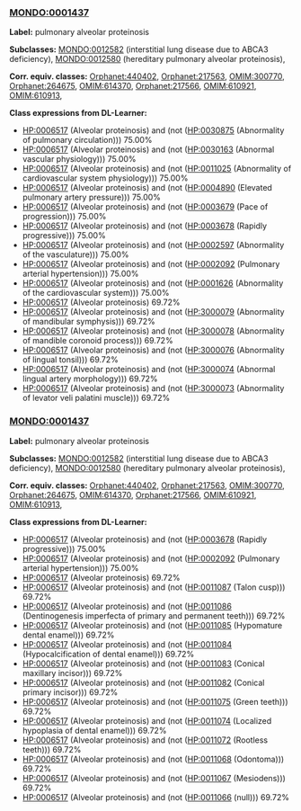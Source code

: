 
### [MONDO:0001437](http://purl.obolibrary.org/obo/MONDO_0001437)
**Label:** pulmonary alveolar proteinosis

**Subclasses:** [MONDO:0012582](http://purl.obolibrary.org/obo/MONDO_0012582) (interstitial lung disease due to ABCA3 deficiency), [MONDO:0012580](http://purl.obolibrary.org/obo/MONDO_0012580) (hereditary pulmonary alveolar proteinosis), 

**Corr. equiv. classes:** [Orphanet:440402](http://www.orpha.net/ORDO/Orphanet_440402), [Orphanet:217563](http://www.orpha.net/ORDO/Orphanet_217563), [OMIM:300770](http://purl.obolibrary.org/obo/OMIM_300770), [Orphanet:264675](http://www.orpha.net/ORDO/Orphanet_264675), [OMIM:614370](http://purl.obolibrary.org/obo/OMIM_614370), [Orphanet:217566](http://www.orpha.net/ORDO/Orphanet_217566), [OMIM:610921](http://purl.obolibrary.org/obo/OMIM_610921), [OMIM:610913](http://purl.obolibrary.org/obo/OMIM_610913), 

**Class expressions from DL-Learner:**

- [HP:0006517](http://purl.obolibrary.org/obo/HP_0006517) (Alveolar proteinosis) and (not ([HP:0030875](http://purl.obolibrary.org/obo/HP_0030875) (Abnormality of pulmonary circulation))) 75.00%
- [HP:0006517](http://purl.obolibrary.org/obo/HP_0006517) (Alveolar proteinosis) and (not ([HP:0030163](http://purl.obolibrary.org/obo/HP_0030163) (Abnormal vascular physiology))) 75.00%
- [HP:0006517](http://purl.obolibrary.org/obo/HP_0006517) (Alveolar proteinosis) and (not ([HP:0011025](http://purl.obolibrary.org/obo/HP_0011025) (Abnormality of cardiovascular system physiology))) 75.00%
- [HP:0006517](http://purl.obolibrary.org/obo/HP_0006517) (Alveolar proteinosis) and (not ([HP:0004890](http://purl.obolibrary.org/obo/HP_0004890) (Elevated pulmonary artery pressure))) 75.00%
- [HP:0006517](http://purl.obolibrary.org/obo/HP_0006517) (Alveolar proteinosis) and (not ([HP:0003679](http://purl.obolibrary.org/obo/HP_0003679) (Pace of progression))) 75.00%
- [HP:0006517](http://purl.obolibrary.org/obo/HP_0006517) (Alveolar proteinosis) and (not ([HP:0003678](http://purl.obolibrary.org/obo/HP_0003678) (Rapidly progressive))) 75.00%
- [HP:0006517](http://purl.obolibrary.org/obo/HP_0006517) (Alveolar proteinosis) and (not ([HP:0002597](http://purl.obolibrary.org/obo/HP_0002597) (Abnormality of the vasculature))) 75.00%
- [HP:0006517](http://purl.obolibrary.org/obo/HP_0006517) (Alveolar proteinosis) and (not ([HP:0002092](http://purl.obolibrary.org/obo/HP_0002092) (Pulmonary arterial hypertension))) 75.00%
- [HP:0006517](http://purl.obolibrary.org/obo/HP_0006517) (Alveolar proteinosis) and (not ([HP:0001626](http://purl.obolibrary.org/obo/HP_0001626) (Abnormality of the cardiovascular system))) 75.00%
- [HP:0006517](http://purl.obolibrary.org/obo/HP_0006517) (Alveolar proteinosis) 69.72%
- [HP:0006517](http://purl.obolibrary.org/obo/HP_0006517) (Alveolar proteinosis) and (not ([HP:3000079](http://purl.obolibrary.org/obo/HP_3000079) (Abnormality of mandibular symphysis))) 69.72%
- [HP:0006517](http://purl.obolibrary.org/obo/HP_0006517) (Alveolar proteinosis) and (not ([HP:3000078](http://purl.obolibrary.org/obo/HP_3000078) (Abnormality of mandible coronoid process))) 69.72%
- [HP:0006517](http://purl.obolibrary.org/obo/HP_0006517) (Alveolar proteinosis) and (not ([HP:3000076](http://purl.obolibrary.org/obo/HP_3000076) (Abnormality of lingual tonsil))) 69.72%
- [HP:0006517](http://purl.obolibrary.org/obo/HP_0006517) (Alveolar proteinosis) and (not ([HP:3000074](http://purl.obolibrary.org/obo/HP_3000074) (Abnormal lingual artery morphology))) 69.72%
- [HP:0006517](http://purl.obolibrary.org/obo/HP_0006517) (Alveolar proteinosis) and (not ([HP:3000073](http://purl.obolibrary.org/obo/HP_3000073) (Abnormality of levator veli palatini muscle))) 69.72%



### [MONDO:0001437](http://purl.obolibrary.org/obo/MONDO_0001437)
**Label:** pulmonary alveolar proteinosis

**Subclasses:** [MONDO:0012582](http://purl.obolibrary.org/obo/MONDO_0012582) (interstitial lung disease due to ABCA3 deficiency), [MONDO:0012580](http://purl.obolibrary.org/obo/MONDO_0012580) (hereditary pulmonary alveolar proteinosis), 

**Corr. equiv. classes:** [Orphanet:440402](http://www.orpha.net/ORDO/Orphanet_440402), [Orphanet:217563](http://www.orpha.net/ORDO/Orphanet_217563), [OMIM:300770](http://purl.obolibrary.org/obo/OMIM_300770), [Orphanet:264675](http://www.orpha.net/ORDO/Orphanet_264675), [OMIM:614370](http://purl.obolibrary.org/obo/OMIM_614370), [Orphanet:217566](http://www.orpha.net/ORDO/Orphanet_217566), [OMIM:610921](http://purl.obolibrary.org/obo/OMIM_610921), [OMIM:610913](http://purl.obolibrary.org/obo/OMIM_610913), 

**Class expressions from DL-Learner:**

- [HP:0006517](http://purl.obolibrary.org/obo/HP_0006517) (Alveolar proteinosis) and (not ([HP:0003678](http://purl.obolibrary.org/obo/HP_0003678) (Rapidly progressive))) 75.00%
- [HP:0006517](http://purl.obolibrary.org/obo/HP_0006517) (Alveolar proteinosis) and (not ([HP:0002092](http://purl.obolibrary.org/obo/HP_0002092) (Pulmonary arterial hypertension))) 75.00%
- [HP:0006517](http://purl.obolibrary.org/obo/HP_0006517) (Alveolar proteinosis) 69.72%
- [HP:0006517](http://purl.obolibrary.org/obo/HP_0006517) (Alveolar proteinosis) and (not ([HP:0011087](http://purl.obolibrary.org/obo/HP_0011087) (Talon cusp))) 69.72%
- [HP:0006517](http://purl.obolibrary.org/obo/HP_0006517) (Alveolar proteinosis) and (not ([HP:0011086](http://purl.obolibrary.org/obo/HP_0011086) (Dentinogenesis imperfecta of primary and permanent teeth))) 69.72%
- [HP:0006517](http://purl.obolibrary.org/obo/HP_0006517) (Alveolar proteinosis) and (not ([HP:0011085](http://purl.obolibrary.org/obo/HP_0011085) (Hypomature dental enamel))) 69.72%
- [HP:0006517](http://purl.obolibrary.org/obo/HP_0006517) (Alveolar proteinosis) and (not ([HP:0011084](http://purl.obolibrary.org/obo/HP_0011084) (Hypocalcification of dental enamel))) 69.72%
- [HP:0006517](http://purl.obolibrary.org/obo/HP_0006517) (Alveolar proteinosis) and (not ([HP:0011083](http://purl.obolibrary.org/obo/HP_0011083) (Conical maxillary incisor))) 69.72%
- [HP:0006517](http://purl.obolibrary.org/obo/HP_0006517) (Alveolar proteinosis) and (not ([HP:0011082](http://purl.obolibrary.org/obo/HP_0011082) (Conical primary incisor))) 69.72%
- [HP:0006517](http://purl.obolibrary.org/obo/HP_0006517) (Alveolar proteinosis) and (not ([HP:0011075](http://purl.obolibrary.org/obo/HP_0011075) (Green teeth))) 69.72%
- [HP:0006517](http://purl.obolibrary.org/obo/HP_0006517) (Alveolar proteinosis) and (not ([HP:0011074](http://purl.obolibrary.org/obo/HP_0011074) (Localized hypoplasia of dental enamel))) 69.72%
- [HP:0006517](http://purl.obolibrary.org/obo/HP_0006517) (Alveolar proteinosis) and (not ([HP:0011072](http://purl.obolibrary.org/obo/HP_0011072) (Rootless teeth))) 69.72%
- [HP:0006517](http://purl.obolibrary.org/obo/HP_0006517) (Alveolar proteinosis) and (not ([HP:0011068](http://purl.obolibrary.org/obo/HP_0011068) (Odontoma))) 69.72%
- [HP:0006517](http://purl.obolibrary.org/obo/HP_0006517) (Alveolar proteinosis) and (not ([HP:0011067](http://purl.obolibrary.org/obo/HP_0011067) (Mesiodens))) 69.72%
- [HP:0006517](http://purl.obolibrary.org/obo/HP_0006517) (Alveolar proteinosis) and (not ([HP:0011066](http://purl.obolibrary.org/obo/HP_0011066) (null))) 69.72%


